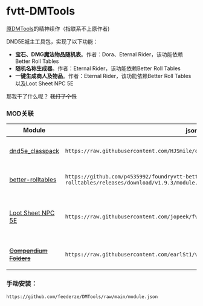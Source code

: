 # fvtt-DMTools

[原DMTools](https://github.com/GreenPan/DMTools)的精神续作（指联系不上原作者)


DND5E城主工具包，实现了以下功能：
- **宝石、DMG魔法物品随机表**。作者：Dora、Eternal Rider，该功能依赖Better Roll Tables
- **随机名称生成器**。作者：Eternal Rider，该功能依赖Better Roll Tables
- **一键生成商人及物品**。作者：Eternal Rider，该功能依赖Better Roll Tables 以及Loot Sheet NPC 5E

那我干了什么呢？ <strike>我打了个包</strike>

### MOD关联
|Module|json链接|备注
|-|-|-|
|[dnd5e_classpack](https://github.com/HJSmile/classpack)|```https://raw.githubusercontent.com/HJSmile/classpack/master/dnd5e_classpack/module.json```|爹！没了你我可怎么活啊！|
|[better-rolltables](https://github.com/p4535992/foundryvtt-better-rolltables)|```https://github.com/p4535992/foundryvtt-better-rolltables/releases/download/v1.9.3/module.json```|BRT已经更新支持v11|
|[Loot Sheet NPC 5E](https://github.com/jopeek/fvtt-loot-sheet-npc-5e)|```https://raw.githubusercontent.com/jopeek/fvtt-loot-sheet-npc-5e/master/module.json```|大伙儿都跑去用[itemPiles](https://github.com/fantasycalendar/FoundryVTT-ItemPiles)了谁还用你啊|
|[~~Compendium Folders~~](https://github.com/earlSt1/vtt-compendium-folders)|```https://raw.githubusercontent.com/earlSt1/vtt-compendium-folders/master/module.json```|V11已经不需要它啦|

### 手动安装：  
    https://github.com/feederze/DMTools/raw/main/module.json
